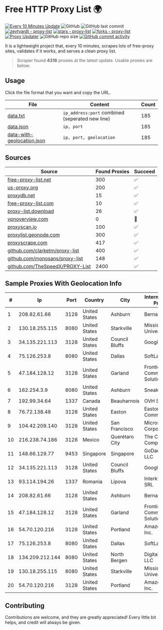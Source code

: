 
# Free HTTP Proxy List 🌍

[![Every 10 Minutes Update](https://github.com/mertguvencli/http-proxy-list/actions/workflows/main.yml/badge.svg?branch=main)](https://github.com/mertguvencli/http-proxy-list/actions/workflows/main.yml)
![GitHub](https://img.shields.io/github/license/mertguvencli/http-proxy-list)
![GitHub last commit](https://img.shields.io/github/last-commit/mertguvencli/http-proxy-list)
[![zevtyardt - proxy-list](https://img.shields.io/static/v1?label=zevtyardt&message=proxy-list&color=blue&logo=github)](https://github.com/zevtyardt/proxy-list "Go to GitHub repo")
[![stars - proxy-list](https://img.shields.io/github/stars/zevtyardt/proxy-list?style=social)](https://github.com/zevtyardt/proxy-list)
[![forks - proxy-list](https://img.shields.io/github/forks/zevtyardt/proxy-list?style=social)](https://github.com/zevtyardt/proxy-list)
[![Proxy Updater](https://github.com/zevtyardt/proxy-list/workflows/Proxy%20Updater/badge.svg)](https://github.com/zevtyardt/proxy-list/actions?query=workflow:"Proxy+Updater")
![GitHub repo size](https://img.shields.io/github/repo-size/zevtyardt/proxy-list)
[![GitHub commit activity](https://img.shields.io/github/commit-activity/m/zevtyardt/proxy-list?logo=commits)](https://github.com/zevtyardt/proxy-list/commits/main)

It is a lightweight project that, every 10 minutes, scrapes lots of free-proxy sites, validates if it works, and serves a clean proxy list.

> Scraper found **4316** proxies at the latest update. Usable proxies are below.

## Usage

Click the file format that you want and copy the URL.

|File|Content|Count|
|----|-------|-----|
|[data.txt](https://raw.githubusercontent.com/mertguvencli/http-proxy-list/main/proxy-list/data.txt)|`ip_address:port` combined (seperated new line)|185|
|[data.json](https://raw.githubusercontent.com/mertguvencli/http-proxy-list/main/proxy-list/data.json)|`ip, port`|185|
|[data-with-geolocation.json](https://raw.githubusercontent.com/mertguvencli/http-proxy-list/main/proxy-list/data-with-geolocation.json)|`ip, port, geolocation`|185|

## Sources

|Source|Found Proxies|Succeed|
|------|-------------|-------|
|[free-proxy-list.net](https://free-proxy-list.net)|300|✅|
|[us-proxy.org](https://www.us-proxy.org)|200|✅|
|[proxydb.net](http://proxydb.net)|15|✅|
|[free-proxy-list.com](https://free-proxy-list.com/?page=&port=&type%5B%5D=http&type%5B%5D=https&up_time=0&search=Search)|10|✅|
|[proxy-list.download](https://www.proxy-list.download/HTTP)|26|✅|
|[vpnoverview.com](https://vpnoverview.com/privacy/anonymous-browsing/free-proxy-servers)|0|🚫|
|[proxyscan.io](https://www.proxyscan.io)|100|✅|
|[proxylist.geonode.com](https://proxylist.geonode.com/api/proxy-list?limit=300&page=1&sort_by=lastChecked&sort_type=desc&protocols=http,https)|300|✅|
|[proxyscrape.com](https://api.proxyscrape.com/v2/?request=displayproxies&protocol=http&timeout=10000&country=all&ssl=all&anonymity=all)|417|✅|
|[github.com/clarketm/proxy-list](https://raw.githubusercontent.com/clarketm/proxy-list/master/proxy-list-raw.txt)|400|✅|
|[github.com/monosans/proxy-list](https://raw.githubusercontent.com/monosans/proxy-list/main/proxies/http.txt)|148|✅|
|[github.com/TheSpeedX/PROXY-List](https://raw.githubusercontent.com/TheSpeedX/PROXY-List/master/http.txt)|2400|✅|


## Sample Proxies With Geolocation Info

|#|Ip|Port|Country|City|Internet Service Provider|
|-|--|----|-------|----|-------------------------|
|1|208.82.61.66|3128|United States|Ashburn|Bernardi Sounds|
|2|130.18.255.115|8080|United States|Starkville|Mississippi State University|
|3|34.135.221.113|3128|United States|Council Bluffs|Google LLC|
|4|75.126.253.8|8080|United States|Dallas|SoftLayer|
|5|47.184.128.12|3128|United States|Garland|Frontier Communications Solutions|
|6|162.254.3.9|8080|United States|Ashburn|Sneaker Server|
|7|192.99.34.64|1337|Canada|Beauharnois|OVH SAS|
|8|76.72.138.48|3128|United States|Easton|Easton Utilities Commission|
|9|104.42.209.140|3128|United States|San Francisco|Microsoft Corporation|
|10|216.238.74.186|3128|Mexico|Querétaro City|The Constant Company|
|11|148.66.129.77|9453|Singapore|Singapore|GoDaddy.com, LLC|
|12|34.135.221.113|3128|United States|Council Bluffs|Google LLC|
|13|93.114.194.26|1337|Romania|Lipova|Interkvm Host SRL|
|14|208.82.61.66|3128|United States|Ashburn|Bernardi Sounds|
|15|47.184.128.12|3128|United States|Garland|Frontier Communications Solutions|
|16|54.70.120.216|3128|United States|Portland|Amazon.com, Inc.|
|17|75.126.253.8|8080|United States|Dallas|SoftLayer|
|18|134.209.212.144|8080|United States|North Bergen|DigitalOcean, LLC|
|19|130.18.255.115|8080|United States|Starkville|Mississippi State University|
|20|54.70.120.216|3128|United States|Portland|Amazon.com, Inc.|



## Contributing

Contributions are welcome, and they are greatly appreciated! Every
little bit helps, and credit will always be given.


